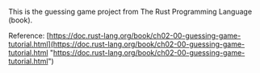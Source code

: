 This is the guessing game project from The Rust Programming Language (book).

Reference: [https://doc.rust-lang.org/book/ch02-00-guessing-game-tutorial.html](https://doc.rust-lang.org/book/ch02-00-guessing-game-tutorial.html "https://doc.rust-lang.org/book/ch02-00-guessing-game-tutorial.html")
